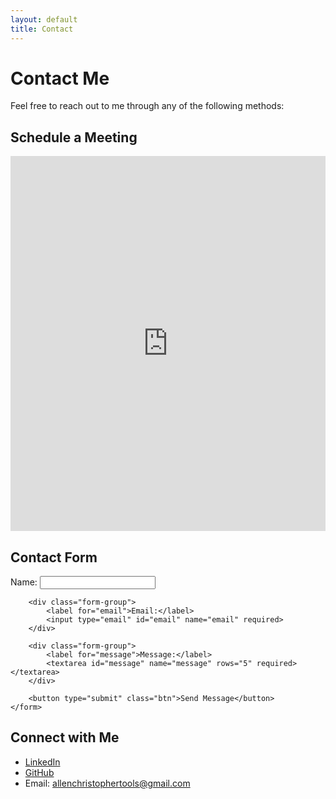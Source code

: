 ```yaml
---
layout: default
title: Contact
---
```


# Contact Me

Feel free to reach out to me through any of the following methods:

## Schedule a Meeting

<div class="calendar-container">
    <iframe src="https://calendar.google.com/calendar/embed?src=allenchristophertools%40gmail.com&ctz=America%2FChicago" 
            style="border: 0" 
            width="100%" 
            height="600" 
            frameborder="0" 
            scrolling="no">
    </iframe>
</div>

## Contact Form

<div class="contact-form">
    <form action="https://formspree.io/f/mnndvyjo" method="POST">
        <div class="form-group">
            <label for="name">Name:</label>
            <input type="text" id="name" name="name" required>
        </div>
        
        <div class="form-group">
            <label for="email">Email:</label>
            <input type="email" id="email" name="email" required>
        </div>
        
        <div class="form-group">
            <label for="message">Message:</label>
            <textarea id="message" name="message" rows="5" required></textarea>
        </div>
        
        <button type="submit" class="btn">Send Message</button>
    </form>
</div>

## Connect with Me

- [LinkedIn](https://linkedin.com/in/allentools)
- [GitHub](https://github.com/kayfay)
- Email: allenchristophertools@gmail.com 
